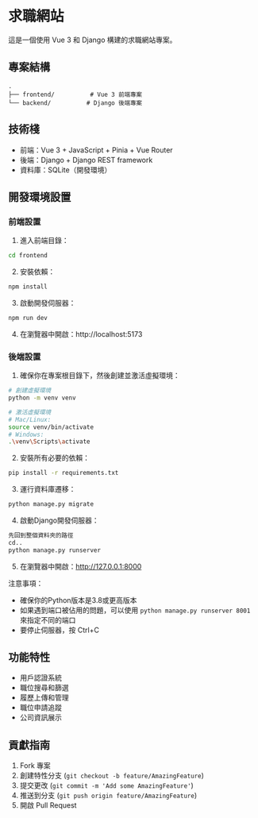 # 求職網站

這是一個使用 Vue 3 和 Django 構建的求職網站專案。

## 專案結構

```
.
├── frontend/          # Vue 3 前端專案
└── backend/          # Django 後端專案
```

## 技術棧

- 前端：Vue 3 + JavaScript + Pinia + Vue Router
- 後端：Django + Django REST framework
- 資料庫：SQLite（開發環境）

## 開發環境設置

### 前端設置

1. 進入前端目錄：
```bash
cd frontend
```

2. 安裝依賴：
```bash
npm install
```

3. 啟動開發伺服器：
```bash
npm run dev
```

4. 在瀏覽器中開啟：http://localhost:5173

### 後端設置

1. 確保你在專案根目錄下，然後創建並激活虛擬環境：
```bash
# 創建虛擬環境
python -m venv venv

# 激活虛擬環境
# Mac/Linux:
source venv/bin/activate
# Windows:
.\venv\Scripts\activate
```

2. 安裝所有必要的依賴：
```bash
pip install -r requirements.txt
```

3. 運行資料庫遷移：
```bash
python manage.py migrate
```

4. 啟動Django開發伺服器：
```bash
先回到整個資料夾的路徑
cd..
python manage.py runserver
```

5. 在瀏覽器中開啟：http://127.0.0.1:8000

注意事項：
- 確保你的Python版本是3.8或更高版本
- 如果遇到端口被佔用的問題，可以使用 `python manage.py runserver 8001` 來指定不同的端口
- 要停止伺服器，按 Ctrl+C

## 功能特性

- 用戶認證系統
- 職位搜尋和篩選
- 履歷上傳和管理
- 職位申請追蹤
- 公司資訊展示

## 貢獻指南

1. Fork 專案
2. 創建特性分支 (`git checkout -b feature/AmazingFeature`)
3. 提交更改 (`git commit -m 'Add some AmazingFeature'`)
4. 推送到分支 (`git push origin feature/AmazingFeature`)
5. 開啟 Pull Request
